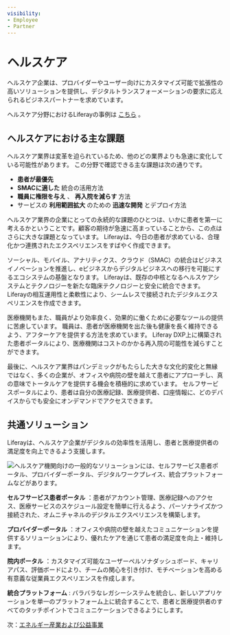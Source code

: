 ```yaml
---
visibility:
- Employee
- Partner
---
```

# ヘルスケア

ヘルスケア企業は、プロバイダーやユーザー向けにカスタマイズ可能で拡張性の高いソリューションを提供し、デジタルトランスフォーメーションの要求に応えられるビジネスパートナーを求めています。

ヘルスケア分野におけるLiferayの事例は [こちら](https://www.liferay.com/resources/case-studies?industries=healthcare) 。

## ヘルスケアにおける主な課題

ヘルスケア業界は変革を迫られているため、他のどの業界よりも急速に変化している可能性があります。  この分野で確認できる主な課題は次の通りです。

* **患者が最優先**
* **SMACに適した** 統合の活用方法
* **職員に権限を与え** 、 **再入院を減らす** 方法
* サービスの **利用範囲拡大** のための **迅速な開発** とデプロイ方法

ヘルスケア業界の企業にとっての永続的な課題のひとつは、いかに患者を第一に考えるかということです。顧客の期待が急速に高まっていることから、この点はさらに大きな課題となっています。 Liferayは、今日の患者が求めている、合理化かつ連携されたエクスペリエンスをすばやく作成できます。

ソーシャル、モバイル、アナリティクス、クラウド（SMAC）の統合はビジネスイノベーションを推進し、eビジネスからデジタルビジネスへの移行を可能にするエコシステムの基盤となります。 Liferayは、既存の中核となるヘルスケアシステムとテクノロジーを新たな臨床テクノロジーと安全に統合できます。 Liferayの相互運用性と柔軟性により、シームレスで接続されたデジタルエクスペリエンスを作成できます。

医療機関もまた、職員がより効率良く、効果的に働くために必要なツールの提供に苦慮しています。 職員は、患者が医療機関を出た後も健康を長く維持できるよう、アフターケアを提供する方法を求めています。 Liferay DXP上に構築された患者ポータルにより、医療機関はコストのかかる再入院の可能性を減らすことができます。

最後に、ヘルスケア業界はパンデミックがもたらした大きな文化的変化と無縁ではなく、多くの企業が、オフィスや病院の壁を越えて患者にアプローチし、真の意味でトータルケアを提供する機会を積極的に求めています。 セルフサービスポータルにより、患者は自分の医療記録、医療提供者、口座情報に、どのデバイスからでも安全にオンデマンドでアクセスできます。

## 共通ソリューション

Liferayは、ヘルスケア企業がデジタルの効率性を活用し、患者と医療提供者の満足度を向上できるよう支援します。

![ヘルスケア機関向けの一般的なソリューションには、セルフサービス患者ポータル、プロバイダーポータル、デジタルワークプレイス、統合プラットフォームなどがあります。](./healthcare/images/01.png)

**セルフサービス患者ポータル** ：患者がアカウント管理、医療記録へのアクセス、医療サービスのスケジュール設定を簡単に行えるよう、パーソナライズかつ接続された、オムニチャネルのデジタルエクスペリエンスを構築します。

**プロバイダーポータル** ：オフィスや病院の壁を越えたコミュニケーションを提供するソリューションにより、優れたケアを通じて患者の満足度を向上・維持します。

**院内ポータル** ：カスタマイズ可能なユーザーペルソナダッシュボード、キャリアパス、評価ボードにより、チームの関心を引き付け、モチベーションを高める有意義な従業員エクスペリエンスを作成します。

**統合プラットフォーム** : バラバラなレガシーシステムを統合し、新しいアプリケーションを単一のプラットフォーム上に統合することで、患者と医療提供者のすべてのタッチポイントでコミュニケーションできるようにします。

次：[エネルギー産業および公益事業](./energy-and-utilities.md)
